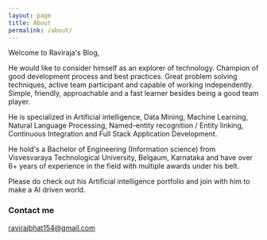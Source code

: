 ```yaml
---
layout: page
title: About
permalink: /about/
---
```


Welcome to Raviraja's Blog,

He would like to consider himself as an explorer of technology. Champion of good development process and best practices. Great problem solving techniques, active team participant and capable of working independently. Simple, friendly, approachable and a fast learner besides being a good team player. 

He is specialized in Artificial intelligence, Data Mining, Machine Learning, Natural Language Processing, Named-entity recognition / Entity linking, Continuous Integration and Full Stack Application Development.

He hold's a Bachelor of Engineering (Information science) from Visvesvaraya Technological University, Belgaum, Karnataka and have over 6+ years of experience in the field with multiple awards under his belt.

Please do check out his Artificial intelligence portfolio and join with him to make a AI driven world. 

### Contact me

[ravirajbhat154@gmail.com](mailto:ravirajbhat154@gmail.com)
